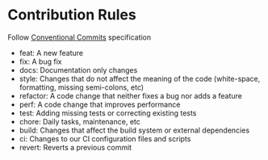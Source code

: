 # Contribution Rules

Follow [Conventional Commits](https://www.conventionalcommits.org/en/v1.0.0/) specification

- feat: A new feature
- fix: A bug fix
- docs: Documentation only changes
- style: Changes that do not affect the meaning of the code (white-space, formatting, missing semi-colons, etc)
- refactor: A code change that neither fixes a bug nor adds a feature
- perf: A code change that improves performance
- test: Adding missing tests or correcting existing tests
- chore: Daily tasks, maintenance, etc
- build: Changes that affect the build system or external dependencies
- ci: Changes to our CI configuration files and scripts
- revert: Reverts a previous commit
